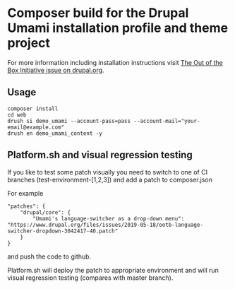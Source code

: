 # Composer build for the Drupal Umami installation profile and theme project

For more information including installation instructions visit [The Out of the Box Initiative issue on drupal.org](https://www.drupal.org/project/ideas/issues/2847582).

## Usage

```
composer install
cd web
drush si demo_umami --account-pass=pass --account-mail="your-email@example.com"
drush en demo_umami_content -y
```

## Platform.sh and visual regression testing

If you like to test some patch visually you need to switch to one of
CI branches (test-environment-[1,2,3]) and add a patch to composer.json

For example
```
"patches": {
    "drupal/core": {
        "Umami's language-switcher as a drop-down menu": "https://www.drupal.org/files/issues/2019-05-18/ootb-language-switcher-dropdown-3042417-40.patch"
    }
}
```

and push the code to github.

Platform.sh will deploy the patch to appropriate environment and will 
run visual regression testing (compares with master branch).